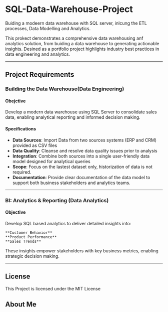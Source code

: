 # SQL-Data-Warehouse-Project
Buiding a modeern data warehouse with SQL server, inlcung the ETL processes, Data Modelling and Analytics.

This prokect demonstrates a comprehensive data warehousing anf analytics solution, from buiding a data warehouse to generating actionable insights. Desined as a portfolio project highlights industry best practices in  data engineering and analytics.

---
## Project Requirements

### Building the Data Warehouse(Data Engineering)

#### Obejctive
Develop a modern data warehouse using SQL Server to consolidate sales data, enabling analytical reporting and informed decision making.

#### Specifications
- **Data Sources**: Import Data from two sources systems (ERP and CRM) provided as CSV files
- **Data Quality**: Cleanse and resolve data quality issues prior to analysis
- **Integration**: Combine both sources into a single user-friendly data model designed for analytical queries
- **Scope**: Focus on the lastest dataset only, historization of data is not required.
- **Documentation**: Provide clear documentation of the data model to support both business stakeholders and analytics teams.

----

### BI: Analytics & Reporting (Data Analytics)

#### Objective

Develop SQL based analytics to deliver detailed insights into:

	**Customer Behavior**
	**Product Performance**
	**Sales Trends**
 
These insights empower stakeholders with key business metrics, enabling strategic decision making.


-----

## License

This Project is licensed under the MIT License

## About Me

